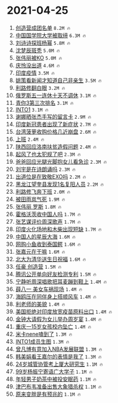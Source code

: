 # 2021-04-25

1. [创造营成团名单](https://s.weibo.com/weibo?q=%23%E5%88%9B%E9%80%A0%E8%90%A5%E6%88%90%E5%9B%A2%E5%90%8D%E5%8D%95%23&Refer=top) `8.2M 🔥`
1. [中国国学院大学被取缔](https://s.weibo.com/weibo?q=%23%E4%B8%AD%E5%9B%BD%E5%9B%BD%E5%AD%A6%E9%99%A2%E5%A4%A7%E5%AD%A6%E8%A2%AB%E5%8F%96%E7%BC%94%23&Refer=top) `6.3M 🔥`
1. [刘诗诗探班杨幂](https://s.weibo.com/weibo?q=%23%E5%88%98%E8%AF%97%E8%AF%97%E6%8E%A2%E7%8F%AD%E6%9D%A8%E5%B9%82%23&Refer=top) `5.8M 🔥`
1. [沈梦辰斑秃](https://s.weibo.com/weibo?q=%E6%B2%88%E6%A2%A6%E8%BE%B0%E6%96%91%E7%A7%83&Refer=top) `5.0M 🔥`
1. [张伟丽被KO](https://s.weibo.com/weibo?q=%23%E5%BC%A0%E4%BC%9F%E4%B8%BD%E8%A2%ABKO%23&Refer=top) `5.0M 🔥`
1. [庆怜没出道](https://s.weibo.com/weibo?q=%E5%BA%86%E6%80%9C%E6%B2%A1%E5%87%BA%E9%81%93&Refer=top) `4.6M 🔥`
1. [印度疫情](https://s.weibo.com/weibo?q=%E5%8D%B0%E5%BA%A6%E7%96%AB%E6%83%85&Refer=top) `3.5M 🔥`
1. [姚策看新闻才知道自己非亲生](https://s.weibo.com/weibo?q=%23%E5%A7%9A%E7%AD%96%E7%9C%8B%E6%96%B0%E9%97%BB%E6%89%8D%E7%9F%A5%E9%81%93%E8%87%AA%E5%B7%B1%E9%9D%9E%E4%BA%B2%E7%94%9F%23&Refer=top) `3.5M 🔥`
1. [利路修翻白眼](https://s.weibo.com/weibo?q=%E5%88%A9%E8%B7%AF%E4%BF%AE%E7%BF%BB%E7%99%BD%E7%9C%BC&Refer=top) `3.2M 🔥`
1. [俄罗斯五一连休十天不调休](https://s.weibo.com/weibo?q=%23%E4%BF%84%E7%BD%97%E6%96%AF%E4%BA%94%E4%B8%80%E8%BF%9E%E4%BC%91%E5%8D%81%E5%A4%A9%E4%B8%8D%E8%B0%83%E4%BC%91%23&Refer=top) `3.1M 🔥`
1. [青你3第三次排名](https://s.weibo.com/weibo?q=%23%E9%9D%92%E4%BD%A03%E7%AC%AC%E4%B8%89%E6%AC%A1%E6%8E%92%E5%90%8D%23&Refer=top) `3.1M 🔥`
1. [INTO1](https://s.weibo.com/weibo?q=INTO1&Refer=top) `3.1M 🔥`
1. [谢娜晒张杰手写的留言卡](https://s.weibo.com/weibo?q=%23%E8%B0%A2%E5%A8%9C%E6%99%92%E5%BC%A0%E6%9D%B0%E6%89%8B%E5%86%99%E7%9A%84%E7%95%99%E8%A8%80%E5%8D%A1%23&Refer=top) `2.9M 🔥`
1. [印度新冠患者出现了新症状](https://s.weibo.com/weibo?q=%23%E5%8D%B0%E5%BA%A6%E6%96%B0%E5%86%A0%E6%82%A3%E8%80%85%E5%87%BA%E7%8E%B0%E4%BA%86%E6%96%B0%E7%97%87%E7%8A%B6%23&Refer=top) `2.7M 🔥`
1. [台湾菠萝收购价格几近崩盘](https://s.weibo.com/weibo?q=%23%E5%8F%B0%E6%B9%BE%E8%8F%A0%E8%90%9D%E6%94%B6%E8%B4%AD%E4%BB%B7%E6%A0%BC%E5%87%A0%E8%BF%91%E5%B4%A9%E7%9B%98%23&Refer=top) `2.6M 🔥`
1. [上班](https://s.weibo.com/weibo?q=%E4%B8%8A%E7%8F%AD&Refer=top) `2.4M 🔥`
1. [陕西回应洛南扶贫造假问题](https://s.weibo.com/weibo?q=%23%E9%99%95%E8%A5%BF%E5%9B%9E%E5%BA%94%E6%B4%9B%E5%8D%97%E6%89%B6%E8%B4%AB%E9%80%A0%E5%81%87%E9%97%AE%E9%A2%98%23&Refer=top) `2.4M 🔥`
1. [起风了也太犯规了吧](https://s.weibo.com/weibo?q=%23%E8%B5%B7%E9%A3%8E%E4%BA%86%E4%B9%9F%E5%A4%AA%E7%8A%AF%E8%A7%84%E4%BA%86%E5%90%A7%23&Refer=top) `2.3M 🔥`
1. [爸爸回应光腿光脚抱女儿看急诊](https://s.weibo.com/weibo?q=%23%E7%88%B8%E7%88%B8%E5%9B%9E%E5%BA%94%E5%85%89%E8%85%BF%E5%85%89%E8%84%9A%E6%8A%B1%E5%A5%B3%E5%84%BF%E7%9C%8B%E6%80%A5%E8%AF%8A%23&Refer=top) `2.3M 🔥`
1. [刘宇是在诗朗诵吗](https://s.weibo.com/weibo?q=%23%E5%88%98%E5%AE%87%E6%98%AF%E5%9C%A8%E8%AF%97%E6%9C%97%E8%AF%B5%E5%90%97%23&Refer=top) `2.3M 🔥`
1. [出道位是在致敬EXO吗](https://s.weibo.com/weibo?q=%23%E5%87%BA%E9%81%93%E4%BD%8D%E6%98%AF%E5%9C%A8%E8%87%B4%E6%95%ACEXO%E5%90%97%23&Refer=top) `2.2M 🔥`
1. [黑龙江望奎县发现1名复阳人员](https://s.weibo.com/weibo?q=%23%E9%BB%91%E9%BE%99%E6%B1%9F%E6%9C%9B%E5%A5%8E%E5%8E%BF%E5%8F%91%E7%8E%B01%E5%90%8D%E5%A4%8D%E9%98%B3%E4%BA%BA%E5%91%98%23&Refer=top) `2.2M 🔥`
1. [利路修飞奔下班](https://s.weibo.com/weibo?q=%23%E5%88%A9%E8%B7%AF%E4%BF%AE%E9%A3%9E%E5%A5%94%E4%B8%8B%E7%8F%AD%23&Refer=top) `2.0M 🔥`
1. [被田雨岚气死](https://s.weibo.com/weibo?q=%23%E8%A2%AB%E7%94%B0%E9%9B%A8%E5%B2%9A%E6%B0%94%E6%AD%BB%23&Refer=top) `1.9M 🔥`
1. [张伟丽 罗斯](https://s.weibo.com/weibo?q=%E5%BC%A0%E4%BC%9F%E4%B8%BD%20%E7%BD%97%E6%96%AF&Refer=top) `1.8M 🔥`
1. [霍格沃茨收中国人吗](https://s.weibo.com/weibo?q=%23%E9%9C%8D%E6%A0%BC%E6%B2%83%E8%8C%A8%E6%94%B6%E4%B8%AD%E5%9B%BD%E4%BA%BA%E5%90%97%23&Refer=top) `1.7M 🔥`
1. [张艺谋评价周深歌声](https://s.weibo.com/weibo?q=%23%E5%BC%A0%E8%89%BA%E8%B0%8B%E8%AF%84%E4%BB%B7%E5%91%A8%E6%B7%B1%E6%AD%8C%E5%A3%B0%23&Refer=top) `1.7M 🔥`
1. [印度火化场地和木柴出现短缺](https://s.weibo.com/weibo?q=%23%E5%8D%B0%E5%BA%A6%E7%81%AB%E5%8C%96%E5%9C%BA%E5%9C%B0%E5%92%8C%E6%9C%A8%E6%9F%B4%E5%87%BA%E7%8E%B0%E7%9F%AD%E7%BC%BA%23&Refer=top) `1.7M 🔥`
1. [中国人的星辰大海](https://s.weibo.com/weibo?q=%23%E4%B8%AD%E5%9B%BD%E4%BA%BA%E7%9A%84%E6%98%9F%E8%BE%B0%E5%A4%A7%E6%B5%B7%23&Refer=top) `1.6M 🔥`
1. [网购小鱼收到泰国鳄](https://s.weibo.com/weibo?q=%E7%BD%91%E8%B4%AD%E5%B0%8F%E9%B1%BC%E6%94%B6%E5%88%B0%E6%B3%B0%E5%9B%BD%E9%B3%84&Refer=top) `1.6M 🔥`
1. [张嘉元在干嘛](https://s.weibo.com/weibo?q=%23%E5%BC%A0%E5%98%89%E5%85%83%E5%9C%A8%E5%B9%B2%E5%98%9B%23&Refer=top) `1.6M 🔥`
1. [北大为清华送生日祝福](https://s.weibo.com/weibo?q=%E5%8C%97%E5%A4%A7%E4%B8%BA%E6%B8%85%E5%8D%8E%E9%80%81%E7%94%9F%E6%97%A5%E7%A5%9D%E7%A6%8F&Refer=top) `1.6M 🔥`
1. [任豪 创造营](https://s.weibo.com/weibo?q=%E4%BB%BB%E8%B1%AA%20%E5%88%9B%E9%80%A0%E8%90%A5&Refer=top) `1.5M 🔥`
1. [腾讯公开单向好友检测专利](https://s.weibo.com/weibo?q=%E8%85%BE%E8%AE%AF%E5%85%AC%E5%BC%80%E5%8D%95%E5%90%91%E5%A5%BD%E5%8F%8B%E6%A3%80%E6%B5%8B%E4%B8%93%E5%88%A9&Refer=top) `1.5M 🔥`
1. [宁静听周深唱歌把耳麦蹦到鞋上](https://s.weibo.com/weibo?q=%23%E5%AE%81%E9%9D%99%E5%90%AC%E5%91%A8%E6%B7%B1%E5%94%B1%E6%AD%8C%E6%8A%8A%E8%80%B3%E9%BA%A6%E8%B9%A6%E5%88%B0%E9%9E%8B%E4%B8%8A%23&Refer=top) `1.4M 🔥`
1. [薛八一 美女车祸现场](https://s.weibo.com/weibo?q=%E8%96%9B%E5%85%AB%E4%B8%80%20%E7%BE%8E%E5%A5%B3%E8%BD%A6%E7%A5%B8%E7%8E%B0%E5%9C%BA&Refer=top) `1.4M 🔥`
1. [海鸥压在同伴身上搭顺风车](https://s.weibo.com/weibo?q=%E6%B5%B7%E9%B8%A5%E5%8E%8B%E5%9C%A8%E5%90%8C%E4%BC%B4%E8%BA%AB%E4%B8%8A%E6%90%AD%E9%A1%BA%E9%A3%8E%E8%BD%A6&Refer=top) `1.4M 🔥`
1. [利老师的美貌](https://s.weibo.com/weibo?q=%23%E5%88%A9%E8%80%81%E5%B8%88%E7%9A%84%E7%BE%8E%E8%B2%8C%23&Refer=top) `1.4M 🔥`
1. [美国拒绝对印度放宽疫苗原料出口](https://s.weibo.com/weibo?q=%E7%BE%8E%E5%9B%BD%E6%8B%92%E7%BB%9D%E5%AF%B9%E5%8D%B0%E5%BA%A6%E6%94%BE%E5%AE%BD%E7%96%AB%E8%8B%97%E5%8E%9F%E6%96%99%E5%87%BA%E5%8F%A3&Refer=top) `1.4M 🔥`
1. [金钟大请假为女儿举办周岁宴](https://s.weibo.com/weibo?q=%23%E9%87%91%E9%92%9F%E5%A4%A7%E8%AF%B7%E5%81%87%E4%B8%BA%E5%A5%B3%E5%84%BF%E4%B8%BE%E5%8A%9E%E5%91%A8%E5%B2%81%E5%AE%B4%23&Refer=top) `1.4M 🔥`
1. [重庆一15岁女孩校内坠亡](https://s.weibo.com/weibo?q=%E9%87%8D%E5%BA%86%E4%B8%8015%E5%B2%81%E5%A5%B3%E5%AD%A9%E6%A0%A1%E5%86%85%E5%9D%A0%E4%BA%A1&Refer=top) `1.4M 🔥`
1. [米卡nene嗑到了](https://s.weibo.com/weibo?q=%23%E7%B1%B3%E5%8D%A1nene%E5%97%91%E5%88%B0%E4%BA%86%23&Refer=top) `1.3M 🔥`
1. [INTO1成员生图](https://s.weibo.com/weibo?q=%23INTO1%E6%88%90%E5%91%98%E7%94%9F%E5%9B%BE%23&Refer=top) `1.3M 🔥`
1. [曾凡博有意加入NBA发展联盟](https://s.weibo.com/weibo?q=%E6%9B%BE%E5%87%A1%E5%8D%9A%E6%9C%89%E6%84%8F%E5%8A%A0%E5%85%A5NBA%E5%8F%91%E5%B1%95%E8%81%94%E7%9B%9F&Refer=top) `1.3M 🔥`
1. [韩美娟看王嘉尔的表情是我了](https://s.weibo.com/weibo?q=%23%E9%9F%A9%E7%BE%8E%E5%A8%9F%E7%9C%8B%E7%8E%8B%E5%98%89%E5%B0%94%E7%9A%84%E8%A1%A8%E6%83%85%E6%98%AF%E6%88%91%E4%BA%86%23&Refer=top) `1.3M 🔥`
1. [24岁城管协管考上厦大研究生](https://s.weibo.com/weibo?q=%2324%E5%B2%81%E5%9F%8E%E7%AE%A1%E5%8D%8F%E7%AE%A1%E8%80%83%E4%B8%8A%E5%8E%A6%E5%A4%A7%E7%A0%94%E7%A9%B6%E7%94%9F%23&Refer=top) `1.1M 🔥`
1. [99岁杨振宁寄语广大学子](https://s.weibo.com/weibo?q=%2399%E5%B2%81%E6%9D%A8%E6%8C%AF%E5%AE%81%E5%AF%84%E8%AF%AD%E5%B9%BF%E5%A4%A7%E5%AD%A6%E5%AD%90%23&Refer=top) `1.1M 🔥`
1. [年轻男子奶茶中被投安眠药](https://s.weibo.com/weibo?q=%23%E5%B9%B4%E8%BD%BB%E7%94%B7%E5%AD%90%E5%A5%B6%E8%8C%B6%E4%B8%AD%E8%A2%AB%E6%8A%95%E5%AE%89%E7%9C%A0%E8%8D%AF%23&Refer=top) `1.1M 🔥`
1. [津巴布韦准备出售大象猎杀权](https://s.weibo.com/weibo?q=%23%E6%B4%A5%E5%B7%B4%E5%B8%83%E9%9F%A6%E5%87%86%E5%A4%87%E5%87%BA%E5%94%AE%E5%A4%A7%E8%B1%A1%E7%8C%8E%E6%9D%80%E6%9D%83%23&Refer=top) `1.1M 🔥`
1. [原来变胖是有预兆的](https://s.weibo.com/weibo?q=%23%E5%8E%9F%E6%9D%A5%E5%8F%98%E8%83%96%E6%98%AF%E6%9C%89%E9%A2%84%E5%85%86%E7%9A%84%23&Refer=top) `1.1M 🔥`
